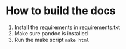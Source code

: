 # How to build the docs

1. Install the requirements in requirements.txt
2. Make sure pandoc is installed
3. Run the make script `make html`
